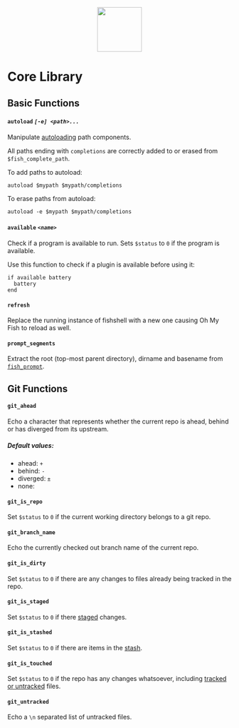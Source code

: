 <p align="center">
  <a href="https://github.com/oh-my-fish/oh-my-fish/blob/master/README.md">
  <img width="100px" src="https://cloud.githubusercontent.com/assets/8317250/8510172/f006f0a4-230f-11e5-98b6-5c2e3c87088f.png">
  </a>
</p>

# Core Library

## Basic Functions

#### `autoload` _`[-e] <path>...`_

Manipulate [autoloading](http://fishshell.com/docs/current/index.html#syntax-function-autoloading) path components.

All paths ending with `completions` are correctly added to or erased from
`$fish_complete_path`.

To add paths to autoload:

```fish
autoload $mypath $mypath/completions
```

To erase paths from autoload:

```fish
autoload -e $mypath $mypath/completions
```

#### `available` _`<name>`_

Check if a program is available to run. Sets `$status` to `0` if the program is available.

Use this function to check if a plugin is available before using it:

```fish
if available battery
  battery
end
```

#### `refresh`

Replace the running instance of fishshell with a new one causing Oh My Fish to reload as well.

#### `prompt_segments`

Extract the root (top-most parent directory), dirname and basename from [`fish_prompt`](http://fishshell.com/docs/current/faq.html#faq-prompt).

## Git Functions
#### `git_ahead`

Echo a character that represents whether the current repo is ahead, behind or has diverged from its upstream.

##### Default values:

+ ahead: `+`
+ behind: `-`
+ diverged: `±`
+ none: ` `

#### `git_is_repo`
Set `$status` to `0` if the current working directory belongs to a git repo.

#### `git_branch_name`
Echo the currently checked out branch name of the current repo.

#### `git_is_dirty`
Set `$status` to `0` if there are any changes to files already being tracked in the repo.

#### `git_is_staged`
Set `$status` to `0` if there [staged](http://programmers.stackexchange.com/questions/119782/what-does-stage-mean-in-git) changes.

#### `git_is_stashed`
Set `$status` to `0` if there are items in the [stash](https://git-scm.com/book/en/v1/Git-Tools-Stashing).

#### `git_is_touched`

Set `$status` to `0` if the repo has any changes whatsoever, including [tracked or untracked](http://stackoverflow.com/questions/9663507/what-is-tracked-files-and-untracked-files-in-the-context-of-git) files.

#### `git_untracked`
Echo a `\n` separated list of untracked files.
